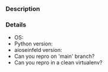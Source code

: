### Description



### Details

* OS:
* Python version:
* aioseinfeld version:
* Can you repro on 'main' branch?
* Can you repro in a clean virtualenv?
